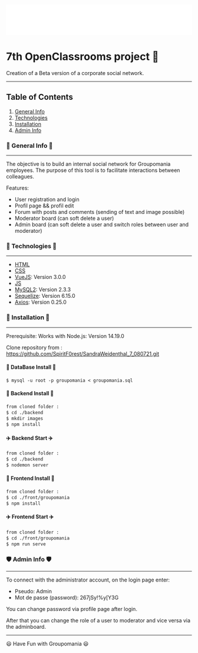 <div align="center"><img alt="Groupomania Logo" src="./front/groupomania/src/assets/icon-left-font-monochrome-white.svg" /></div>

# 7th OpenClassrooms project :zebra:

Creation of a Beta version of a corporate social network.
***
## Table of Contents
1. [General Info](#general-info)
2. [Technologies](#technologies)
3. [Installation](#installation)
4. [Admin Info](#admin-info)

### :newspaper: General Info :newspaper:
***
The objective is to build an internal social network for Groupomania employees. 
The purpose of this tool is to facilitate interactions between colleagues.

Features:

- User registration and login
- Profil page && profil edit
- Forum with posts and comments (sending of text and image possible)
- Moderator board (can soft delete a user)
- Admin board (can soft delete a user and switch roles between user and moderator)

### :briefcase: Technologies :briefcase:
***
- [HTML](https://developer.mozilla.org/fr/docs/Web/HTML)
- [CSS](https://developer.mozilla.org/fr/docs/Web/CSS)
- [VueJS](https://vuejs.org/guide/introduction.html): Version 3.0.0
- [JS](https://developer.mozilla.org/fr/docs/Web/JavaScript)
- [MySQL2](https://dev.mysql.com/): Version 2.3.3
- [Sequelize](https://sequelize.org/v6/): Version 6.15.0
- [Axios](https://axios-http.com/docs/intro): Version 0.25.0

### :wrench: Installation :wrench:
***
Prerequisite: 
Works with Node.js: Version 14.19.0

Clone repository from : https://github.com/SpiritF0rest/SandraWeidenthal_7_080721.git

#### :wrench: DataBase Install :wrench:

```
$ mysql -u root -p groupomania < groupomania.sql
```

#### :wrench: Backend Install :wrench:

```
from cloned folder :
$ cd ./backend
$ mkdir images
$ npm install
```

#### :airplane: Backend Start :airplane:

```
from cloned folder :
$ cd ./backend
$ nodemon server
```

#### :wrench: Frontend Install :wrench:

```
from cloned folder :
$ cd ./front/groupomania
$ npm install
```

#### :airplane: Frontend Start :airplane:

```
from cloned folder :
$ cd ./front/groupomania
$ npm run serve
```

### :shield: Admin Info :shield:
***
To connect with the administrator account, on the login page enter: 
- Pseudo: Admin
- Mot de passe (password): 267jSy!%y[Y3G

You can change password via profile page after login.

After that you can change the role of a user to moderator and vice versa via the adminboard.

***

:smiley: Have Fun with Groupomania :smiley: